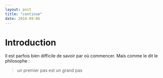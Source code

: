 ```yaml
---
layout: post
title: "continue"
date: 2018-09-06
---
```

# Introduction

Il est parfois bien difficile de savoir par où commencer. Mais comme le dit le philosophe :

> un premier pas est un grand pas
